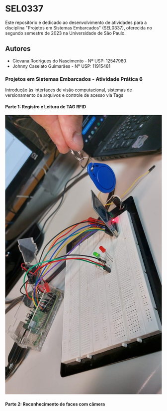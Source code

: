 # SEL0337

Este repositório é dedicado ao desenvolvimento de atividades para a disciplina "Projetos em Sistemas Embarcados" (SEL0337), oferecida no segundo semestre de 2023 na Universidade de São Paulo.

## Autores
- Giovana Rodrigues do Nascimento - Nº USP: 12547980
- Johnny Caselato Guimarães - Nº USP: 11915481

### Projetos em Sistemas Embarcados - Atividade Prática 6
Introdução às interfaces de visão computacional, sistemas de versionamento de arquivos e controle de acesso via Tags

#### Parte 1: Registro e Leitura de TAG RFID
![Monstagem e teste do controle de acesso](Pratica6_TAG.jpg)

#### Parte 2: Reconhecimento de faces com câmera
